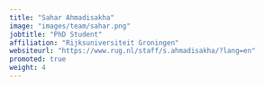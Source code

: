 ```yaml
---
title: "Sahar Ahmadisakha"
image: "images/team/sahar.png"
jobtitle: "PhD Student"
affiliation: "Rijksuniversiteit Groningen"
websiteurl: "https://www.rug.nl/staff/s.ahmadisakha/?lang=en"
promoted: true
weight: 4
---
```

